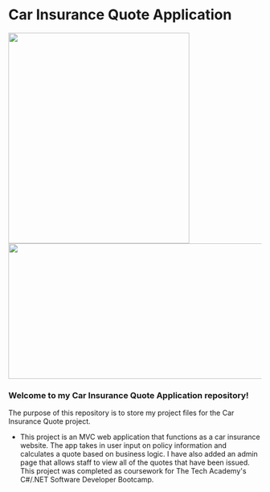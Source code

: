 # Car Insurance Quote Application
<img src="https://github.com/tbon27/C-Sharp-Projects/blob/main/CarInsurance/readmeSS2.png" width="360" height="420"> <img src="https://github.com/tbon27/C-Sharp-Projects/blob/main/CarInsurance/readmeSS1.png" width="550" height="270"> 

### Welcome to my Car Insurance Quote Application repository!

The purpose of this repository is to store my project files for the Car Insurance Quote project.

- This project is an MVC web application that functions as a car insurance website. The app takes in user input on policy information and calculates a quote based on business logic. I have also added an admin page that allows staff to view all of the quotes that have been issued. This project was completed as coursework for The Tech Academy's C#/.NET Software Developer Bootcamp.
